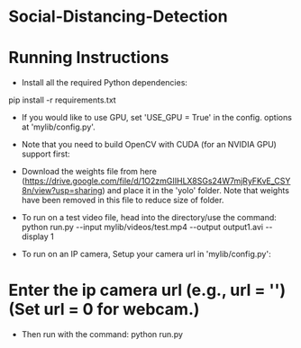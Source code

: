# Social-Distancing-Detection

# Running Instructions
- Install all the required Python dependencies:

pip install -r requirements.txt

- If you would like to use GPU, set 'USE_GPU = True' in the config. options at 'mylib/config.py'.

- Note that you need to build OpenCV with CUDA (for an NVIDIA GPU) support first:

- Download the weights file from here (https://drive.google.com/file/d/1O2zmGIIHLX8SGs24W7mjRyFKvE_CSY8n/view?usp=sharing) and place it in the 'yolo' folder.
  Note that weights have been removed in this file to reduce size of folder.

- To run on a test video file, head into the directory/use the command:
python run.py --input mylib/videos/test.mp4 --output output1.avi --display 1

- To run on an IP camera, Setup your camera url in 'mylib/config.py':

# Enter the ip camera url (e.g., url = '')(Set url = 0 for webcam.)
- Then run with the command:
python run.py


